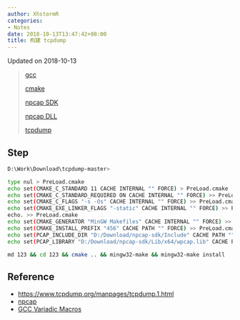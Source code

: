 ```yaml
---
author: XhstormR
categories:
- Notes
date: 2018-10-13T13:47:42+08:00
title: 构建 tcpdump
---
```


<!--more-->

Updated on 2018-10-13

> [gcc](https://sourceforge.net/projects/mingw-w64/files/Toolchains%20targetting%20Win64/Personal%20Builds/mingw-builds/8.1.0/threads-win32/seh/)
>
> [cmake](https://github.com/Kitware/CMake/releases/latest)
>
> [npcap SDK](https://nmap.org/npcap/dist/npcap-sdk-1.04.zip)
>
> [npcap DLL](https://nmap.org/npcap/dist/npcap-0.9987.exe)
>
> [tcpdump](https://github.com/the-tcpdump-group/tcpdump/archive/master.zip)

## Step
```bash
D:\Work\Download\tcpdump-master>

type nul > PreLoad.cmake
echo set(CMAKE_C_STANDARD 11 CACHE INTERNAL "" FORCE) > PreLoad.cmake
echo set(CMAKE_C_STANDARD_REQUIRED ON CACHE INTERNAL "" FORCE) >> PreLoad.cmake
echo set(CMAKE_C_FLAGS "-s -Os" CACHE INTERNAL "" FORCE) >> PreLoad.cmake
echo set(CMAKE_EXE_LINKER_FLAGS "-static" CACHE INTERNAL "" FORCE) >> PreLoad.cmake
echo. >> PreLoad.cmake
echo set(CMAKE_GENERATOR "MinGW Makefiles" CACHE INTERNAL "" FORCE) >> PreLoad.cmake
echo set(CMAKE_INSTALL_PREFIX "456" CACHE PATH "" FORCE) >> PreLoad.cmake
echo set(PCAP_INCLUDE_DIR "D:/Download/npcap-sdk/Include" CACHE PATH "" FORCE) >> PreLoad.cmake
echo set(PCAP_LIBRARY "D:/Download/npcap-sdk/Lib/x64/wpcap.lib" CACHE PATH "" FORCE) >> PreLoad.cmake

md 123 && cd 123 && cmake .. && mingw32-make && mingw32-make install
```

## Reference
* https://www.tcpdump.org/manpages/tcpdump.1.html
* [npcap](https://github.com/nmap/npcap)
* [GCC Variadic Macros](https://gcc.gnu.org/onlinedocs/gcc/Variadic-Macros.html)
